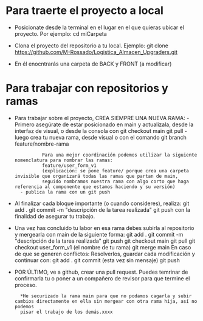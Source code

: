 # Para traerte el proyecto a local
- Posicionate desde la terminal en el lugar en el que quieras ubicar el proyecto. Por ejemplo:
        cd miCarpeta

- Clona el proyecto del repositorio a tu local. Ejemplo:
        git clone https://github.com/M-Rossado/Logistica_Almacen_Upgraders.git

- En él enocntrarás una carpeta de BACK y FRONT (a modificar)

# Para trabajar con repositorios y ramas
- Para trabajar sobre el proyecto, CREA SIEMPRE UNA NUEVA RAMA: 
        - Primero asegúrate de estar posicionado en main y actualizala, desde la interfaz de visual, o desde la consola con
                git checkout main
                git pull
        - luego crea tu nueva rama, desde visual o con el comando
                git branch feature/nombre-rama

                Para una mejor coordinación podemos utilizar la siguiente nomenclatura para nombrar las ramas:
                feature/user_form_v1
                (explicación: se pone feature/ porque crea una carpeta invisible que organizará todas las ramas que partan de main,
                seguido nombramos nuestra rama con algo corto que haga referencia al componente que estamos haciendo y su versión)
        - publica la rama con un git push

- Al finalizar cada bloque importante (o cuando consideres), realiza: 
        git add . 
        git commit -m "descripción de la tarea realizada"
        git push
  con la finalidad de asegurar tu trabajo.

- Una vez has concluido tu labor en esa rama debes subirla al repositorio y mergearla con main de la siguiente forma:
        git add . 
        git commit -m "descripción de la tarea realizada"
        git push
        git checkout main
        git pull
        git checkout user_form_v1 (el nombre de tu rama)
        git merge main
                    En caso de que se generen conflictos:
                    Resolverlos, guardar cada modificación y continuar con:
                    git add .
                    git commit      (esta vez sin mensaje)
        git push

- POR ÚLTIMO, ve a github, crear una pull request. Puedes temrinar de confirmarla tu o poner a un compañero de revisor para que termine el proceso.

        *He securizado la rama main para que no podamos cagarla y subir cambios directamente en ella sin mergear con otra rama hija, así no podemos 
        pisar el trabajo de los demás.xxxx

    


